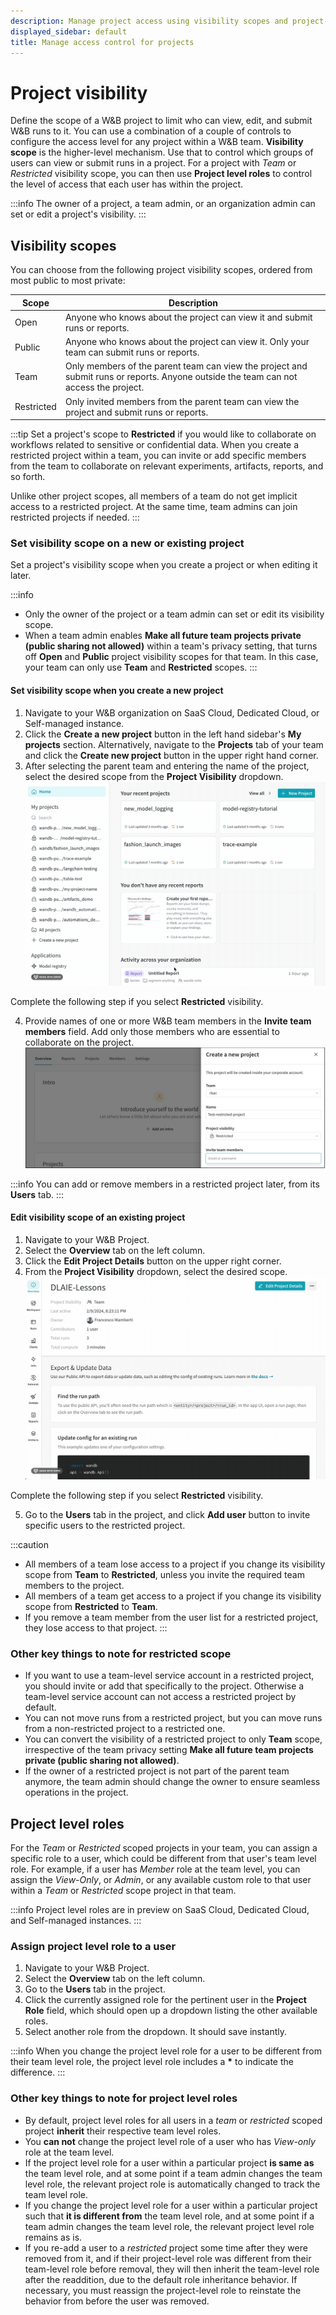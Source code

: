 ```yaml
---
description: Manage project access using visibility scopes and project-level roles
displayed_sidebar: default
title: Manage access control for projects
---
```


# Project visibility

Define the scope of a W&B project to limit who can view, edit, and submit W&B runs to it. 
You can use a combination of a couple of controls to configure the access level for any project within a W&B team. **Visibility scope** is the higher-level mechanism. Use that to control which groups of users can view or submit runs in a project. For a project with _Team_ or _Restricted_ visibility scope, you can then use **Project level roles** to control the level of access that each user has within the project.

:::info
The owner of a project, a team admin, or an organization admin can set or edit a project's visibility.
:::

## Visibility scopes

You can choose from the following project visibility scopes, ordered from most public to most private:

| Scope | Description | 
| ----- | ----- |
| Open | Anyone who knows about the project can view it and submit runs or reports.|
| Public | Anyone who knows about the project can view it. Only your team can submit runs or reports.|
| Team | Only members of the parent team can view the project and submit runs or reports. Anyone outside the team can not access the project.|
| Restricted | Only invited members from the parent team can view the project and submit runs or reports.|

:::tip
Set a project's scope to **Restricted** if you would like to collaborate on workflows related to sensitive or confidential data. When you create a restricted project within a team, you can invite or add specific members from the team to collaborate on relevant experiments, artifacts, reports, and so forth. 

Unlike other project scopes, all members of a team do not get implicit access to a restricted project. At the same time, team admins can join restricted projects if needed.
:::

### Set visibility scope on a new or existing project

Set a project's visibility scope when you create a project or when editing it later.

:::info
* Only the owner of the project or a team admin can set or edit its visibility scope.
* When a team admin enables **Make all future team projects private (public sharing not allowed)** within a team's privacy setting, that turns off **Open** and **Public** project visibility scopes for that team. In this case, your team can only use **Team** and **Restricted** scopes.
:::

#### Set visibility scope when you create a new project

1. Navigate to your W&B organization on SaaS Cloud, Dedicated Cloud, or Self-managed instance.
2. Click the **Create a new project** button in the left hand sidebar's **My projects** section. Alternatively, navigate to the **Projects** tab of your team and click the **Create new project** button in the upper right hand corner.
3. After selecting the parent team and entering the name of the project, select the desired scope from the **Project Visibility** dropdown.
![](/images/hosting/restricted_project_add_new.gif)

Complete the following step if you select **Restricted** visibility. 

4. Provide names of one or more W&B team members in the **Invite team members** field. Add only those members who are essential to collaborate on the project.
![](/images/hosting/restricted_project_2.png)

:::info
You can add or remove members in a restricted project later, from its **Users** tab.
:::

#### Edit visibility scope of an existing project

1. Navigate to your W&B Project.
2. Select the **Overview** tab on the left column.
3. Click the **Edit Project Details** button on the upper right corner.  
4. From the **Project Visibility** dropdown, select the desired scope.
![](/images/hosting/restricted_project_edit.gif)

Complete the following step if you select **Restricted** visibility. 

5. Go to the **Users** tab in the project, and click **Add user** button to invite specific users to the restricted project.

:::caution
* All members of a team lose access to a project if you change its visibility scope from **Team** to **Restricted**, unless you invite the required team members to the project.
* All members of a team get access to a project if you change its visibility scope from **Restricted** to **Team**.
* If you remove a team member from the user list for a restricted project, they lose access to that project.
:::

### Other key things to note for restricted scope

* If you want to use a team-level service account in a restricted project, you should invite or add that specifically to the project. Otherwise a team-level service account can not access a restricted project by default.
* You can not move runs from a restricted project, but you can move runs from a non-restricted project to a restricted one.
* You can convert the visibility of a restricted project to only **Team** scope, irrespective of the team privacy setting **Make all future team projects private (public sharing not allowed)**.
* If the owner of a restricted project is not part of the parent team anymore, the team admin should change the owner to ensure seamless operations in the project.

## Project level roles

For the _Team_ or _Restricted_ scoped projects in your team, you can assign a specific role to a user, which could be different from that user's team level role. For example, if a user has _Member_ role at the team level, you can assign the _View-Only_, or _Admin_, or any available custom role to that user within a _Team_ or _Restricted_ scope project in that team.

:::info
Project level roles are in preview on SaaS Cloud, Dedicated Cloud, and Self-managed instances.
:::

### Assign project level role to a user

1. Navigate to your W&B Project.
2. Select the **Overview** tab on the left column.
3. Go to the **Users** tab in the project.
4. Click the currently assigned role for the pertinent user in the **Project Role** field, which should open up a dropdown listing the other available roles.
5. Select another role from the dropdown. It should save instantly.

:::info
When you change the project level role for a user to be different from their team level role, the project level role includes a **\*** to indicate the difference.
:::

### Other key things to note for project level roles

* By default, project level roles for all users in a _team_ or _restricted_ scoped project **inherit** their respective team level roles.
* You **can not** change the project level role of a user who has _View-only_ role at the team level.
* If the project level role for a user within a particular project **is same as** the team level role, and at some point if a team admin changes the team level role, the relevant project role is automatically changed to track the team level role.
* If you change the project level role for a user within a particular project such that **it is different from** the team level role, and at some point if a team admin changes the team level role, the relevant project level role remains as is.
* If you re-add a user to a _restricted_ project some time after they were removed from it, and if their project-level role was different from their team-level role before removal, they will then inherit the team-level role after the readdition, due to the default role inheritance behavior. If necessary, you must reassign the project-level role to reinstate the behavior from before the user was removed.